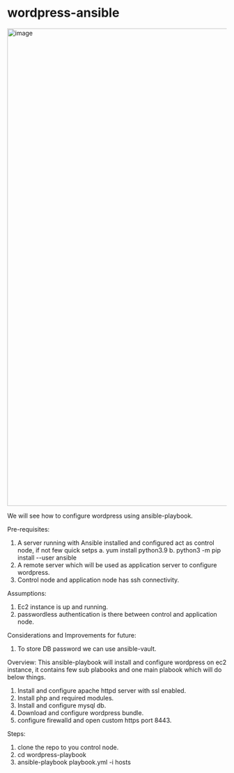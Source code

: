 # wordpress-ansible

<img width="1095" alt="image" src="https://user-images.githubusercontent.com/116376587/197271284-1e684ceb-4ef7-4709-b8f6-476bd933ef60.png">

We will see how to configure wordpress using ansible-playbook.

Pre-requisites:
  1. A server running with Ansible installed and configured act as control node, if not few quick setps
      a. yum install python3.9
      b. python3 -m pip install --user ansible
  2. A remote server which will be used as application server to configure wordpress.
  3. Control node and application node has ssh connectivity.

Assumptions:
1. Ec2 instance is up and running.
2. passwordless authentication is there between control and application node.

Considerations and Improvements for future:
1. To store DB password we can use ansible-vault.

Overview:
This ansible-playbook will install and configure wordpress on ec2 instance, it contains few sub plabooks and one main plabook which will do below things.

1. Install and configure apache httpd server with ssl enabled.
2. Install php and required modules.
3. Install and configure mysql db.
4. Download and configure wordpress bundle.
5. configure firewalld and open custom https port 8443.

Steps:
1. clone the repo to you control node.
2. cd wordpress-playbook
3. ansible-playbook playbook.yml -i hosts
